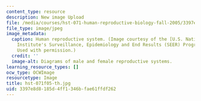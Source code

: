 ```yaml
---
content_type: resource
description: New image Upload
file: /media/courses/hst-071-human-reproductive-biology-fall-2005/3397e8d8185d4ff1346bfae61ffdf262_hst-071f05-th.jpg
file_type: image/jpeg
image_metadata:
  caption: Human reproductive system. (Image courtesy of the [U.S. National Cancer
    Institute's Surveillance, Epidemiology and End Results (SEER) Program](http://training.seer.cancer.gov/).
    Used with permission.)
  credit: ''
  image-alt: Diagrams of male and female reproductive systems.
learning_resource_types: []
ocw_type: OCWImage
resourcetype: Image
title: hst-071f05-th.jpg
uid: 3397e8d8-185d-4ff1-346b-fae61ffdf262
---
```

